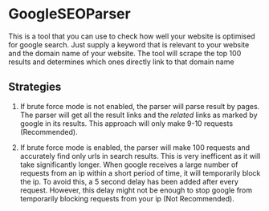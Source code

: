 # GoogleSEOParser

This is a tool that you can use to check how well your website is optimised for google search. Just supply a keyword that is relevant to your website and the domain name of your website. The tool will scrape the top 100 results and determines which ones directly link to that domain name

## Strategies

1. If brute force mode is not enabled, the parser will parse result by pages. The parser will get all the result links and the *related* links as marked by google in its results. This approach will only make 9-10 requests (Recommended).

2. If brute force mode is enabled, the parser will make 100 requests and accurately find only urls in search results. This is very inefficent as it will take significantly longer. When google receives a large number of requests from an ip within a short period of time, it will temporarily block the ip. To avoid this, a 5 second delay has been added after every request. However, this delay might not be enough to stop google from temporarily blocking requests from your ip (Not Recommended).
